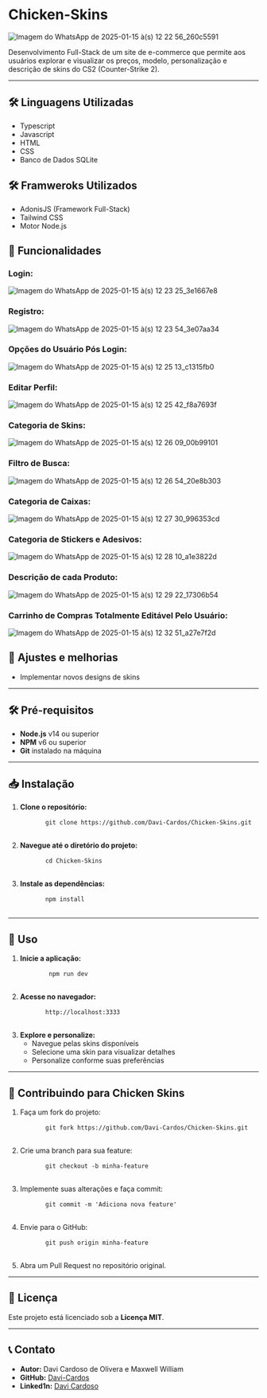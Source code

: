 # Chicken-Skins


![Imagem do WhatsApp de 2025-01-15 à(s) 12 22 56_260c5591](https://github.com/user-attachments/assets/a4347d40-3f15-4c80-bc80-935c806b918a)


Desenvolvimento Full-Stack de um site de e-commerce que permite aos usuários explorar e visualizar os preços, modelo, personalização e descrição de skins do CS2 (Counter-Strike 2).

---

## 🛠️ Linguagens Utilizadas

<ul>
  <li> Typescript</li>
  <li> Javascript</li>
  <li> HTML</li>
  <li> CSS</li>
  <li> Banco de Dados SQLite </li>
</ul>

## 🛠️ Framweroks Utilizados
<ul>
  <li> AdonisJS (Framework Full-Stack) </li>
  <li> Tailwind CSS </li>
  <li> Motor Node.js </li>
</ul>

## 🚀 Funcionalidades <br>
### Login: <br>
![Imagem do WhatsApp de 2025-01-15 à(s) 12 23 25_3e1667e8](https://github.com/user-attachments/assets/ed2a6f69-02bc-41fc-92d2-3ba2adf2f322)
<br>
### Registro: <br>

![Imagem do WhatsApp de 2025-01-15 à(s) 12 23 54_3e07aa34](https://github.com/user-attachments/assets/aa589716-c664-40ba-956b-fc4e04b7d80e)
<br>
### Opções do Usuário Pós Login: <br>
![Imagem do WhatsApp de 2025-01-15 à(s) 12 25 13_c1315fb0](https://github.com/user-attachments/assets/6c93727c-a2c6-4589-8d9d-ffc17850d8d0)
<br>
### Editar Perfil: <br>
![Imagem do WhatsApp de 2025-01-15 à(s) 12 25 42_f8a7693f](https://github.com/user-attachments/assets/17f861bf-be79-4a2f-913a-8bdd382008a8)
<br>
### Categoria de Skins: <br>
![Imagem do WhatsApp de 2025-01-15 à(s) 12 26 09_00b99101](https://github.com/user-attachments/assets/7384f3b7-c8d2-4341-9717-f1e843d6b144)
<br>
### Filtro de Busca: <br>
![Imagem do WhatsApp de 2025-01-15 à(s) 12 26 54_20e8b303](https://github.com/user-attachments/assets/46ce4d6d-1aa7-4496-839c-c1c774a7d9ce)
<br>
### Categoria de Caixas: <br>
![Imagem do WhatsApp de 2025-01-15 à(s) 12 27 30_996353cd](https://github.com/user-attachments/assets/c81cacfb-bf19-4307-8cd4-82f8b17e8950)
<br>
### Categoria de Stickers e Adesivos: <br>
![Imagem do WhatsApp de 2025-01-15 à(s) 12 28 10_a1e3822d](https://github.com/user-attachments/assets/bb3c4a26-2a54-4cb6-b52b-7220c22351bd)
<br>
### Descrição de cada Produto: <br>
![Imagem do WhatsApp de 2025-01-15 à(s) 12 29 22_17306b54](https://github.com/user-attachments/assets/5d49725c-3a8f-496f-b1e7-37724935ec7e)
<br>
### Carrinho de Compras Totalmente Editável Pelo Usuário: <br>
![Imagem do WhatsApp de 2025-01-15 à(s) 12 32 51_a27e7f2d](https://github.com/user-attachments/assets/b800658f-b00c-4a13-aada-1d260e8431bf)
<br>


## 🚀 Ajustes e melhorias

<ul>
  <li>Implementar novos designs de skins</li>
</ul>

---

## 🛠️ Pré-requisitos

<ul>
  <li><strong>Node.js</strong> v14 ou superior</li>
  <li><strong>NPM</strong> v6 ou superior</li>
  <li><strong>Git</strong> instalado na máquina</li>
</ul>

---

## 📥 Instalação

<ol>
  <li>
    <strong>Clone o repositório:</strong>
    <pre>
      <code>git clone https://github.com/Davi-Cardos/Chicken-Skins.git</code>
    </pre>
  </li>
  <li>
    <strong>Navegue até o diretório do projeto:</strong>
    <pre>
      <code>cd Chicken-Skins</code>
    </pre>
  </li>
  <li>
    <strong>Instale as dependências:</strong>
    <pre>
      <code>npm install</code>
    </pre>
  </li>
</ol>

---

## 🚀 Uso

<ol>
  <li>
    <strong>Inicie a aplicação:</strong>
    <pre>
      <code> npm run dev </code>
    </pre>
  </li>
  <li>
    <strong>Acesse no navegador:</strong>
    <pre>
      <code>http://localhost:3333 </code>
    </pre>
  </li>
  <li>
    <strong>Explore e personalize:</strong>
    <ul>
      <li>Navegue pelas skins disponíveis</li>
      <li>Selecione uma skin para visualizar detalhes</li>
      <li>Personalize conforme suas preferências</li>
    </ul>
  </li>
</ol>

---

## 🤝 Contribuindo para Chicken Skins

<ol>
  <li>
    Faça um fork do projeto:
    <pre>
      <code>git fork https://github.com/Davi-Cardos/Chicken-Skins.git</code>
    </pre>
  </li>
  <li>
    Crie uma branch para sua feature:
    <pre>
      <code>git checkout -b minha-feature</code>
    </pre>
  </li>
  <li>
    Implemente suas alterações e faça commit:
    <pre>
      <code>git commit -m 'Adiciona nova feature'</code>
    </pre>
  </li>
  <li>
    Envie para o GitHub:
    <pre>
      <code>git push origin minha-feature</code>
    </pre>
  </li>
  <li>
    Abra um Pull Request no repositório original.
  </li>
</ol>

---

## 📝 Licença

<p>Este projeto está licenciado sob a <strong>Licença MIT</strong>.</p>

---

## 📞 Contato

<ul>
  <li><strong>Autor:</strong> Davi Cardoso de Olivera e Maxwell William </li>
  <li><strong>GitHub:</strong> <a href="https://github.com/Davi-Cardos" target="_blank">Davi-Cardos</a></li>
  <li><strong>Linked1n:</strong> <a href="https://www.linkedin.com/in/davi-cardoso-874417331/" target="_blank">Davi Cardoso</a></li>
</ul>
